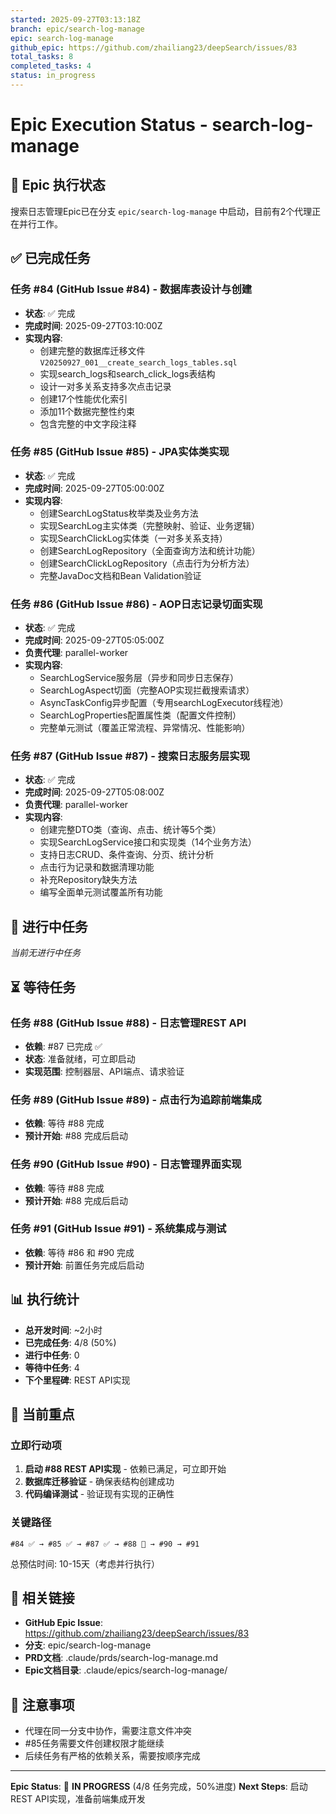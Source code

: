 ```yaml
---
started: 2025-09-27T03:13:18Z
branch: epic/search-log-manage
epic: search-log-manage
github_epic: https://github.com/zhailiang23/deepSearch/issues/83
total_tasks: 8
completed_tasks: 4
status: in_progress
---
```


# Epic Execution Status - search-log-manage

## 🚀 Epic 执行状态

搜索日志管理Epic已在分支 `epic/search-log-manage` 中启动，目前有2个代理正在并行工作。

## ✅ 已完成任务

### 任务 #84 (GitHub Issue #84) - 数据库表设计与创建
- **状态**: ✅ 完成
- **完成时间**: 2025-09-27T03:10:00Z
- **实现内容**:
  - 创建完整的数据库迁移文件 `V20250927_001__create_search_logs_tables.sql`
  - 实现search_logs和search_click_logs表结构
  - 设计一对多关系支持多次点击记录
  - 创建17个性能优化索引
  - 添加11个数据完整性约束
  - 包含完整的中文字段注释

### 任务 #85 (GitHub Issue #85) - JPA实体类实现
- **状态**: ✅ 完成
- **完成时间**: 2025-09-27T05:00:00Z
- **实现内容**:
  - 创建SearchLogStatus枚举类及业务方法
  - 实现SearchLog主实体类（完整映射、验证、业务逻辑）
  - 实现SearchClickLog实体类（一对多关系支持）
  - 创建SearchLogRepository（全面查询方法和统计功能）
  - 创建SearchClickLogRepository（点击行为分析方法）
  - 完整JavaDoc文档和Bean Validation验证

### 任务 #86 (GitHub Issue #86) - AOP日志记录切面实现
- **状态**: ✅ 完成
- **完成时间**: 2025-09-27T05:05:00Z
- **负责代理**: parallel-worker
- **实现内容**:
  - SearchLogService服务层（异步和同步日志保存）
  - SearchLogAspect切面（完整AOP实现拦截搜索请求）
  - AsyncTaskConfig异步配置（专用searchLogExecutor线程池）
  - SearchLogProperties配置属性类（配置文件控制）
  - 完整单元测试（覆盖正常流程、异常情况、性能影响）

### 任务 #87 (GitHub Issue #87) - 搜索日志服务层实现
- **状态**: ✅ 完成
- **完成时间**: 2025-09-27T05:08:00Z
- **负责代理**: parallel-worker
- **实现内容**:
  - 创建完整DTO类（查询、点击、统计等5个类）
  - 实现SearchLogService接口和实现类（14个业务方法）
  - 支持日志CRUD、条件查询、分页、统计分析
  - 点击行为记录和数据清理功能
  - 补充Repository缺失方法
  - 编写全面单元测试覆盖所有功能

## 🔄 进行中任务

*当前无进行中任务*

## ⏳ 等待任务

### 任务 #88 (GitHub Issue #88) - 日志管理REST API
- **依赖**: #87 已完成 ✅
- **状态**: 准备就绪，可立即启动
- **实现范围**: 控制器层、API端点、请求验证

### 任务 #89 (GitHub Issue #89) - 点击行为追踪前端集成
- **依赖**: 等待 #88 完成
- **预计开始**: #88 完成后启动

### 任务 #90 (GitHub Issue #90) - 日志管理界面实现
- **依赖**: 等待 #88 完成
- **预计开始**: #88 完成后启动

### 任务 #91 (GitHub Issue #91) - 系统集成与测试
- **依赖**: 等待 #86 和 #90 完成
- **预计开始**: 前置任务完成后启动

## 📊 执行统计

- **总开发时间**: ~2小时
- **已完成任务**: 4/8 (50%)
- **进行中任务**: 0
- **等待中任务**: 4
- **下个里程碑**: REST API实现

## 🎯 当前重点

### 立即行动项
1. **启动 #88 REST API实现** - 依赖已满足，可立即开始
2. **数据库迁移验证** - 确保表结构创建成功
3. **代码编译测试** - 验证现有实现的正确性

### 关键路径
`#84 ✅ → #85 ✅ → #87 ✅ → #88 🔄 → #90 → #91`

总预估时间: 10-15天（考虑并行执行）

## 🔗 相关链接

- **GitHub Epic Issue**: https://github.com/zhailiang23/deepSearch/issues/83
- **分支**: epic/search-log-manage
- **PRD文档**: .claude/prds/search-log-manage.md
- **Epic文档目录**: .claude/epics/search-log-manage/

## 🚨 注意事项

- 代理在同一分支中协作，需要注意文件冲突
- #85任务需要文件创建权限才能继续
- 后续任务有严格的依赖关系，需要按顺序完成

---

**Epic Status**: 🚀 **IN PROGRESS** (4/8 任务完成，50%进度)
**Next Steps**: 启动REST API实现，准备前端集成开发